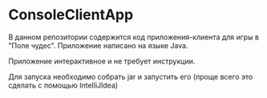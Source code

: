 # ConsoleClientApp
В данном репозитории содержится код приложения-клиента для игры в "Поле чудес". Приложение написано на языке Java.

Приложение интерактивное и не требует инструкции.

Для запуска необходимо собрать jar и запустить его (проще всего это сделать с помощью IntelliJIdea)
